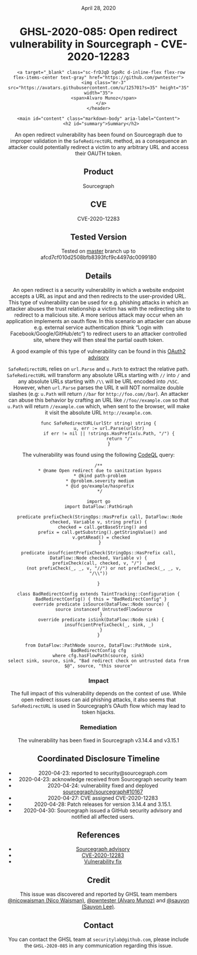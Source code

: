 <header class="post-header d-block mb-6">
      <div class="date text-mono f5 my-3">April 28, 2020</div>
      <h1 class="my-2 h00-mktg lh-condensed">GHSL-2020-085: Open redirect vulnerability in Sourcegraph - CVE-2020-12283</h1>

      
      
      
      
      

      

      <a target="_blank" class="sc-frDJqD SgxRc d-inline-flex flex-row flex-items-center text-gray" href="https://github.com/pwntester">
        <img class="mr-3" src="https://avatars.githubusercontent.com/u/125701?s=35" height="35" width="35">
        <span>Alvaro Munoz</span>
      </a>
    </header>

    <main id="content" class="markdown-body" aria-label="Content">
      <h2 id="summary">Summary</h2>
<p>An open redirect vulnerability has been found on Sourcegraph due to improper validation in the <code class="language-plaintext highlighter-rouge">SafeRedirectURL</code> method, as a consequence an attacker could potentially redirect a victim to any arbitrary URL and access their OAUTH token.</p>

<h2 id="product">Product</h2>
<p>Sourcegraph</p>

<h2 id="cve">CVE</h2>
<p>CVE-2020-12283</p>

<h2 id="tested-version">Tested Version</h2>
<p>Tested on <a href="https://github.com/sourcegraph/sourcegraph">master</a> branch up to afcd7cf010d2508bfb8393fcf9c4497dc0099180</p>

<h2 id="details">Details</h2>

<p>An open redirect is a security vulnerability in which a website endpoint accepts a URL as input and and then redirects to the user-provided URL. This type of vulnerability can be used for e.g. phishing attacks in which an attacker abuses the trust relationship a victim has with the redirecting site to redirect to a malicious site. 
A more serious attack may occur when an application implements an oauth flow. In this scenario an attacker can abuse e.g. external service authentication (think “Login with Facebook/Google/GitHub/etc”) to redirect users to an attacker controlled site, where they will then steal the partial oauth token.</p>

<p>A good example of this type of vulnerability can be found in this <a href="https://github.com/oauth2-proxy/oauth2-proxy/security/advisories/GHSA-qqxw-m5fj-f7gv">OAuth2 advisory</a></p>

<p><code class="language-plaintext highlighter-rouge">SafeRedirectURL</code> relies on <code class="language-plaintext highlighter-rouge">url.Parse</code> and <code class="language-plaintext highlighter-rouge">u.Path</code> to extract the relative path. <code class="language-plaintext highlighter-rouge">SafeRedirectURL</code> will transform any absolute URLs starting with <code class="language-plaintext highlighter-rouge">//</code> into <code class="language-plaintext highlighter-rouge">/</code> and any absolute URLs starting with <code class="language-plaintext highlighter-rouge">/\\</code> will be URL encoded into <code class="language-plaintext highlighter-rouge">/%5C</code>. However, when <code class="language-plaintext highlighter-rouge">url.Parse</code> parses the URL it will NOT normalize double slashes (e.g: <code class="language-plaintext highlighter-rouge">u.Path</code> will return <code class="language-plaintext highlighter-rouge">//bar</code> for <code class="language-plaintext highlighter-rouge">http://foo.com//bar</code>). An attacker can abuse this behavior by crafting an URL like <code class="language-plaintext highlighter-rouge">//foo//example.com</code> so that <code class="language-plaintext highlighter-rouge">u.Path</code> will return <code class="language-plaintext highlighter-rouge">//example.com</code> which, when sent to the browser, will make it visit the absolute URL <code class="language-plaintext highlighter-rouge">http://example.com</code>.</p>

<div class="language-go highlighter-rouge"><div class="highlight"><pre class="highlight"><code><span class="k">func</span> <span class="n">SafeRedirectURL</span><span class="p">(</span><span class="n">urlStr</span> <span class="kt">string</span><span class="p">)</span> <span class="kt">string</span> <span class="p">{</span>
        <span class="n">u</span><span class="p">,</span> <span class="n">err</span> <span class="o">:=</span> <span class="n">url</span><span class="o">.</span><span class="n">Parse</span><span class="p">(</span><span class="n">urlStr</span><span class="p">)</span>
        <span class="k">if</span> <span class="n">err</span> <span class="o">!=</span> <span class="no">nil</span> <span class="o">||</span> <span class="o">!</span><span class="n">strings</span><span class="o">.</span><span class="n">HasPrefix</span><span class="p">(</span><span class="n">u</span><span class="o">.</span><span class="n">Path</span><span class="p">,</span> <span class="s">"/"</span><span class="p">)</span> <span class="p">{</span>
                <span class="k">return</span> <span class="s">"/"</span>
        <span class="p">}</span>
</code></pre></div></div>
<p>The vulnerability was found using the following <a href="https://codeql.com">CodeQL</a> query:</p>

<pre><code class="language-ql">/**
 * @name Open redirect due to sanitzation bypass
 * @kind path-problem
 * @problem.severity medium
 * @id go/example/hasprefix
 */

import go
import DataFlow::PathGraph
 
 predicate prefixCheck(StringOps::HasPrefix call, DataFlow::Node checked, Variable v, string prefix) {
   checked = call.getBaseString() and
   prefix = call.getSubstring().getStringValue() and
   v.getARead() = checked 
 }

predicate insuffcientPrefixCheck(StringOps::HasPrefix call, DataFlow::Node checked, Variable v) {
    prefixCheck(call, checked, v, "/")  and
    (not prefixCheck(_, _, v, "//") or not prefixCheck(_, _, v, "/\\"))

}

class BadRedirectConfig extends TaintTracking::Configuration {
  BadRedirectConfig() { this = "BadRedirectConfig" }
  override predicate isSource(DataFlow::Node source) {
    source instanceof UntrustedFlowSource
  }
  override predicate isSink(DataFlow::Node sink) {
        insuffcientPrefixCheck(_, sink, _)
  }
}

from DataFlow::PathNode source, DataFlow::PathNode sink, BadRedirectConfig cfg
where cfg.hasFlowPath(source, sink)
select sink, source, sink, "Bad redirect check on untrusted data from $@", source, "this source"
</code></pre>

<h3 id="impact">Impact</h3>

<p>The full impact of this vulnerability depends on the context of use. While open redirect issues can aid phishing attacks, it also seems that <code class="language-plaintext highlighter-rouge">SafeRedirectURL</code> is used in Sourcegraph’s OAuth flow which may lead to token hijacks.</p>

<h3 id="remediation">Remediation</h3>

<p>The vulnerability has been fixed in Sourcegraph v3.14.4 and v3.15.1</p>

<h2 id="coordinated-disclosure-timeline">Coordinated Disclosure Timeline</h2>
<ul>
  <li>2020-04-23: reported to security@sourcegraph.com</li>
  <li>2020-04-23: acknowledge received from Sourcegraph security team</li>
  <li>2020-04-24: vulnerability fixed and deployed <a href="https://github.com/sourcegraph/sourcegraph/pull/10167">sourcegraph/sourcegraph#10167</a></li>
  <li>2020-04-27: CVE assigned CVE-2020-12283</li>
  <li>2020-04-28: Patch releases for version 3.14.4 and 3.15.1.</li>
  <li>2020-04-30: Sourcegraph issued a GitHub security advisory and notified all affected users.</li>
</ul>

<h2 id="references">References</h2>
<ul>
  <li><a href="https://github.com/sourcegraph/sourcegraph/security/advisories/GHSA-mx43-r985-5h4m">Sourcegraph advisory</a></li>
  <li><a href="https://cve.mitre.org/cgi-bin/cvename.cgi?name=CVE-2020-12283">CVE-2020-12283</a></li>
  <li><a href="https://github.com/sourcegraph/sourcegraph/pull/10167">Vulnerability fix</a></li>
</ul>

<h2 id="credit">Credit</h2>

<p>This issue was discovered and reported by GHSL team members <a href="https://github.com/nicowaisman">@nicowaisman (Nico Waisman)</a>, <a href="https://github.com/nicowaisman">@pwntester (Alvaro Munoz)</a> and <a href="https://github.com/sauyon">@sauyon (Sauyon Lee)</a>.</p>

<h2 id="contact">Contact</h2>

<p>You can contact the GHSL team at <code class="language-plaintext highlighter-rouge">securitylab@github.com</code>, please include the <code class="language-plaintext highlighter-rouge">GHSL-2020-085</code> in any communication regarding this issue.</p>